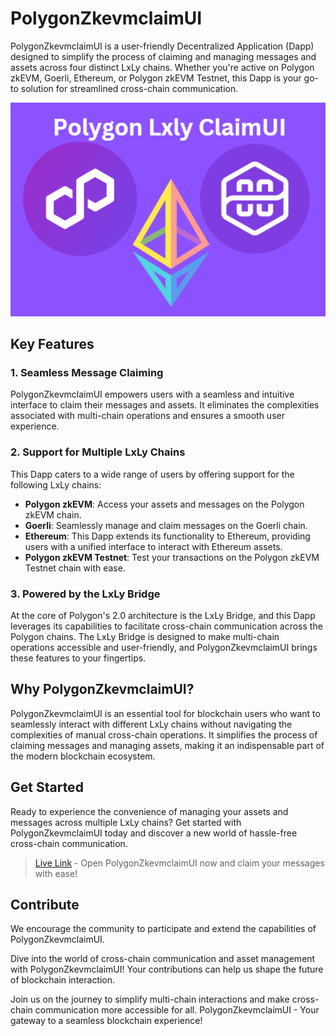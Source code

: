 # PolygonZkevmclaimUI 

PolygonZkevmclaimUI is a user-friendly Decentralized Application (Dapp) designed to simplify the process of claiming and managing messages and assets across four distinct LxLy chains. Whether you're active on Polygon zkEVM, Goerli, Ethereum, or Polygon zkEVM Testnet, this Dapp is your go-to solution for streamlined cross-chain communication.

![claimui](https://raw.githubusercontent.com/degenbuilder7/polygonzkevmlxlyclaimsui/master/public/polygonlxly.png)

## Key Features

### 1. Seamless Message Claiming
PolygonZkevmclaimUI empowers users with a seamless and intuitive interface to claim their messages and assets. It eliminates the complexities associated with multi-chain operations and ensures a smooth user experience.

### 2. Support for Multiple LxLy Chains
This Dapp caters to a wide range of users by offering support for the following LxLy chains:
- **Polygon zkEVM**: Access your assets and messages on the Polygon zkEVM chain.
- **Goerli**: Seamlessly manage and claim messages on the Goerli chain.
- **Ethereum**: This Dapp extends its functionality to Ethereum, providing users with a unified interface to interact with Ethereum assets.
- **Polygon zkEVM Testnet**: Test your transactions on the Polygon zkEVM Testnet chain with ease.

### 3. Powered by the LxLy Bridge
At the core of Polygon's 2.0 architecture is the LxLy Bridge, and this Dapp leverages its capabilities to facilitate cross-chain communication across the Polygon chains. The LxLy Bridge is designed to make multi-chain operations accessible and user-friendly, and PolygonZkevmclaimUI brings these features to your fingertips.

## Why PolygonZkevmclaimUI?

PolygonZkevmclaimUI is an essential tool for blockchain users who want to seamlessly interact with different LxLy chains without navigating the complexities of manual cross-chain operations. It simplifies the process of claiming messages and managing assets, making it an indispensable part of the modern blockchain ecosystem.

## Get Started

Ready to experience the convenience of managing your assets and messages across multiple LxLy chains? Get started with PolygonZkevmclaimUI today and discover a new world of hassle-free cross-chain communication.

> [Live Link]() - Open PolygonZkevmclaimUI now and claim your messages with ease!

## Contribute

We encourage the community to participate and extend the capabilities of PolygonZkevmclaimUI.

Dive into the world of cross-chain communication and asset management with PolygonZkevmclaimUI! Your contributions can help us shape the future of blockchain interaction.

Join us on the journey to simplify multi-chain interactions and make cross-chain communication more accessible for all. PolygonZkevmclaimUI - Your gateway to a seamless blockchain experience!
